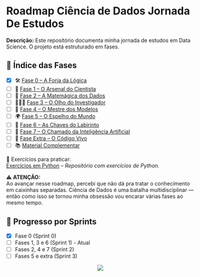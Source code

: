 # Roadmap Ciência de Dados Jornada De Estudos

**Descrição:** Este repositório documenta minha jornada de estudos em Data Science. 
O projeto está estruturado em fases.

## 🧭 Índice das Fases

- [x] 🛠️ [Fase 0 – A Forja da Lógica](fase0/README.md)
- [ ] 🎒 [Fase 1 – O Arsenal do Cientista](fase1/README.md)
- [ ] 🔢 [Fase 2 – A Matemágica dos Dados](fase2/README.md)
- [ ] 🕵🏼‍♂️ [Fase 3 – O Olho do Investigador](fase3/README.md)
- [ ] 🧠 [Fase 4 – O Mestre dos Modelos](fase4/README.md)
- [ ] 🌍 [Fase 5 – O Espelho do Mundo](fase5/README.md)
- [ ] 🔐 [Fase 6 – As Chaves do Labirinto](fase6/README.md)
- [ ] 🤖 [Fase 7 – O Chamado da Inteligência Artificial](fase7/README.md)
- [ ] 🧬 [Fase Extra – O Código Vivo](fase-extra/README.md)
- [ ] 📚 [Material Complementar](material-complementar/README.md)

📝 Exercícios para praticar:  
[Exercícios em Python](https://github.com/LopesHPedro/python-exercises) – *Repositório com exercícios de Python.*

⚠️ **ATENÇÃO:**  
Ao avançar nesse roadmap, percebi que não dá pra tratar o conhecimento em caixinhas separadas. Ciência de Dados é uma batalha multidisciplinar — então como isso se tornou minha obsessão vou encarar várias fases ao mesmo tempo.
  
## 🚀 Progresso por Sprints
- [x] Fase 0 (Sprint 0)  
- [ ] Fases 1, 3 e 6 (Sprint 1) - Atual  
- [ ] Fases 2, 4 e 7 (Sprint 2)  
- [ ] Fases 5 e extra (Sprint 3)  

<p align="center">
  <img src="https://media1.tenor.com/m/R-szfKd2_OgAAAAd/aum-animation-andy-pirki.gif"/>
</p>